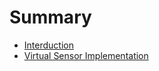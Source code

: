 # Summary

* [Interduction](README.md)
* [Virtual Sensor Implementation](content/virsens/virsens.md)

